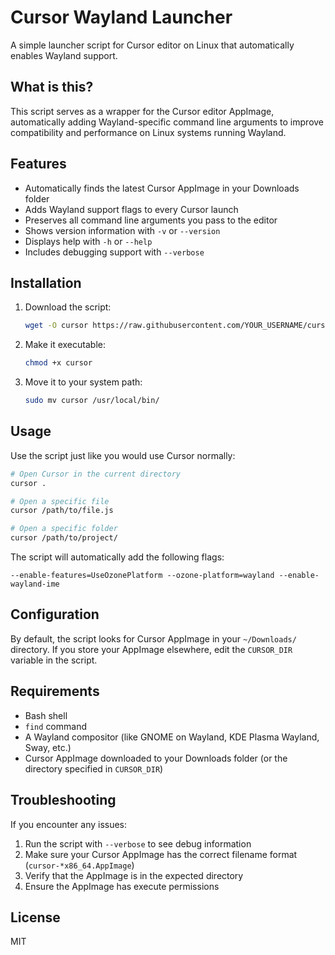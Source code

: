# Cursor Wayland Launcher

A simple launcher script for Cursor editor on Linux that automatically enables Wayland support.

## What is this?

This script serves as a wrapper for the Cursor editor AppImage, automatically adding Wayland-specific command line arguments to improve compatibility and performance on Linux systems running Wayland.

## Features

- Automatically finds the latest Cursor AppImage in your Downloads folder
- Adds Wayland support flags to every Cursor launch
- Preserves all command line arguments you pass to the editor
- Shows version information with `-v` or `--version`
- Displays help with `-h` or `--help`
- Includes debugging support with `--verbose`

## Installation

1. Download the script:
   ```bash
   wget -O cursor https://raw.githubusercontent.com/YOUR_USERNAME/cursor-wayland-launcher/main/cursor
   ```

2. Make it executable:
   ```bash
   chmod +x cursor
   ```

3. Move it to your system path:
   ```bash
   sudo mv cursor /usr/local/bin/
   ```

## Usage

Use the script just like you would use Cursor normally:

```bash
# Open Cursor in the current directory
cursor .

# Open a specific file
cursor /path/to/file.js

# Open a specific folder
cursor /path/to/project/
```

The script will automatically add the following flags:
```
--enable-features=UseOzonePlatform --ozone-platform=wayland --enable-wayland-ime
```

## Configuration

By default, the script looks for Cursor AppImage in your `~/Downloads/` directory. If you store your AppImage elsewhere, edit the `CURSOR_DIR` variable in the script.

## Requirements

- Bash shell
- `find` command
- A Wayland compositor (like GNOME on Wayland, KDE Plasma Wayland, Sway, etc.)
- Cursor AppImage downloaded to your Downloads folder (or the directory specified in `CURSOR_DIR`)

## Troubleshooting

If you encounter any issues:

1. Run the script with `--verbose` to see debug information
2. Make sure your Cursor AppImage has the correct filename format (`cursor-*x86_64.AppImage`)
3. Verify that the AppImage is in the expected directory
4. Ensure the AppImage has execute permissions

## License

MIT
